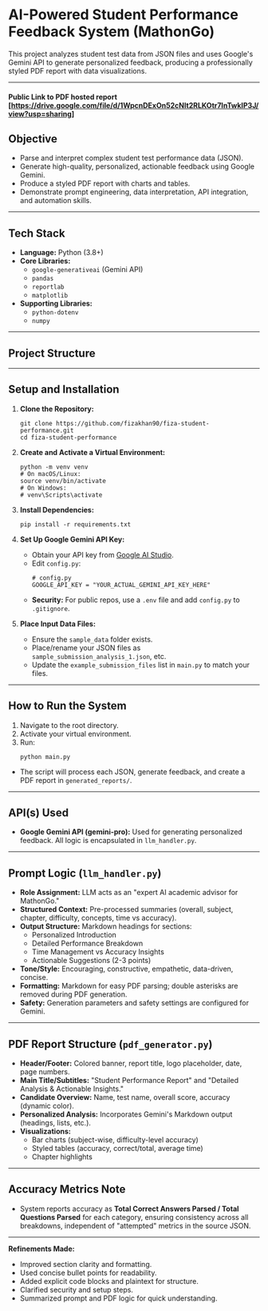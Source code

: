 # AI-Powered Student Performance Feedback System (MathonGo)

This project analyzes student test data from JSON files and uses Google's Gemini API to generate personalized feedback, producing a professionally styled PDF report with data visualizations.

---

####  Public Link to PDF hosted report [https://drive.google.com/file/d/1WpcnDExOn52cNIt2RLKOtr7lnTwkIP3J/view?usp=sharing]

## Objective

- Parse and interpret complex student test performance data (JSON).
- Generate high-quality, personalized, actionable feedback using Google Gemini.
- Produce a styled PDF report with charts and tables.
- Demonstrate prompt engineering, data interpretation, API integration, and automation skills.

---

## Tech Stack

- **Language:** Python (3.8+)
- **Core Libraries:**
  - `google-generativeai` (Gemini API)
  - `pandas`
  - `reportlab`
  - `matplotlib`
- **Supporting Libraries:**
  - `python-dotenv` 
  - `numpy` 

---

## Project Structure


---

## Setup and Installation

1. **Clone the Repository:**
    ```
    git clone https://github.com/fizakhan90/fiza-student-performance.git
    cd fiza-student-performance
    ```

2. **Create and Activate a Virtual Environment:**
    ```
    python -m venv venv
    # On macOS/Linux:
    source venv/bin/activate
    # On Windows:
    # venv\Scripts\activate
    ```

3. **Install Dependencies:**
    ```
    pip install -r requirements.txt
    ```

4. **Set Up Google Gemini API Key:**
    - Obtain your API key from [Google AI Studio](https://aistudio.google.com/app/apikey).
    - Edit `config.py`:
      ```
      # config.py
      GOOGLE_API_KEY = "YOUR_ACTUAL_GEMINI_API_KEY_HERE"
      ```
    - **Security:** For public repos, use a `.env` file and add `config.py` to `.gitignore`.

5. **Place Input Data Files:**
    - Ensure the `sample_data` folder exists.
    - Place/rename your JSON files as `sample_submission_analysis_1.json`, etc.
    - Update the `example_submission_files` list in `main.py` to match your files.

---

## How to Run the System

1. Navigate to the root directory.
2. Activate your virtual environment.
3. Run:
    ```
    python main.py
    ```
- The script will process each JSON, generate feedback, and create a PDF report in `generated_reports/`.

---

## API(s) Used

- **Google Gemini API (gemini-pro):** Used for generating personalized feedback. All logic is encapsulated in `llm_handler.py`.

---

## Prompt Logic (`llm_handler.py`)

- **Role Assignment:** LLM acts as an "expert AI academic advisor for MathonGo."
- **Structured Context:** Pre-processed summaries (overall, subject, chapter, difficulty, concepts, time vs accuracy).
- **Output Structure:** Markdown headings for sections:
  - Personalized Introduction
  - Detailed Performance Breakdown
  - Time Management vs Accuracy Insights
  - Actionable Suggestions (2-3 points)
- **Tone/Style:** Encouraging, constructive, empathetic, data-driven, concise.
- **Formatting:** Markdown for easy PDF parsing; double asterisks are removed during PDF generation.
- **Safety:** Generation parameters and safety settings are configured for Gemini.

---

## PDF Report Structure (`pdf_generator.py`)

- **Header/Footer:** Colored banner, report title, logo placeholder, date, page numbers.
- **Main Title/Subtitles:** "Student Performance Report" and "Detailed Analysis & Actionable Insights."
- **Candidate Overview:** Name, test name, overall score, accuracy (dynamic color).
- **Personalized Analysis:** Incorporates Gemini's Markdown output (headings, lists, etc.).
- **Visualizations:** 
  - Bar charts (subject-wise, difficulty-level accuracy)
  - Styled tables (accuracy, correct/total, average time)
  - Chapter highlights

---

## Accuracy Metrics Note

- System reports accuracy as **Total Correct Answers Parsed / Total Questions Parsed** for each category, ensuring consistency across all breakdowns, independent of "attempted" metrics in the source JSON.

---


**Refinements Made:**
- Improved section clarity and formatting.
- Used concise bullet points for readability.
- Added explicit code blocks and plaintext for structure.
- Clarified security and setup steps.
- Summarized prompt and PDF logic for quick understanding.
